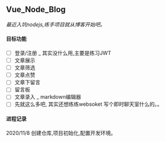 ## Vue_Node_Blog  
*最近入坑nodejs,练手项目就从博客开始吧。* 

#### 目标功能  

- [ ] 登录/注册 _ 其实没什么用,主要是练习JWT  
- [ ] 文章展示  
- [ ] 文章筛选  
- [ ] 文章点赞
- [ ] 文章下留言
- [ ] 留言板  
- [ ] 文章录入 _  markdown编辑器  
- [ ] 先就这么多吧, 其实还想练练websoket 写个即时聊天室什么的。。

#### 进程记录  

2020/11/8 创建仓库,项目初始化,配置开发环境。



 
